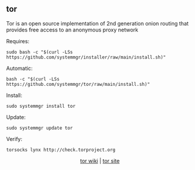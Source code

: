 ## tor  
  
Tor is an open source implementation of 2nd generation onion routing that provides free access to an anonymous proxy network  
  
Requires:  

```shell
sudo bash -c "$(curl -LSs https://github.com/systemmgr/installer/raw/main/install.sh)"
```

Automatic:

```shell
bash -c "$(curl -LSs https://github.com/systemmgr/tor/raw/main/install.sh)"
```

Install:

```shell
sudo systemmgr install tor
```

Update:

```shell
sudo systemmgr update tor
```

Verify:  

```shell
torsocks lynx http://check.torproject.org
```

<p align=center>
  <a href="https://wiki.archlinux.org/index.php/tor" target="_blank">tor wiki</a>  |  
  <a href="https://www.torproject.org/" target="_blank">tor site</a>
</p>  
